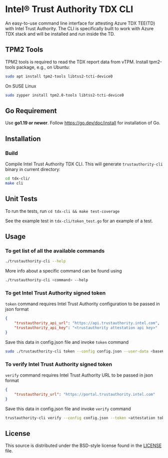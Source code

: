 # Intel® Trust Authority TDX CLI
An easy-to-use command line interface for attesting Azure TDX TEE(TD) with Intel Trust Authority. The CLI is specifically built to work with Azure TDX stack and will be installed and run inside the TD.

## TPM2 Tools
TPM2 tools is required to read the TDX report data from vTPM. Install tpm2-tools package, e.g., on Ubuntu:
```sh
sudo apt install tpm2-tools libtss2-tcti-device0
```
On SUSE Linux
```sh
sudo zypper install tpm2.0-tools libtss2-tcti-device0   
```

## Go Requirement

Use <b>go1.19 or newer</b>. Follow https://go.dev/doc/install for installation of Go.

## Installation

### Build
Compile Intel Trust Authority TDX CLI. This will generate `trustauthority-cli` binary in current directory:

```sh
cd tdx-cli/
make cli
```

## Unit Tests

To run the tests, run `cd tdx-cli && make test-coverage`

See the example test in `tdx-cli/token_test.go` for an example of a test.

## Usage

### To get list of all the available commands

```sh
./trustauthority-cli --help
```
More info about a specific command can be found using
```sh
./trustauthority-cli <command> --help
```

### To get Intel Trust Authority signed token

`token` command requires Intel Trust Authority configuration to be passed in json format
```json
{
    "trustauthority_api_url": "https://api.trustauthority.intel.com",
    "trustauthority_api_key": "<trustauthority attestation api key>"
}
```
Save this data in config.json file and invoke `token` command
```sh
sudo ./trustauthority-cli token --config config.json --user-data <base64 encoded userdata>  --no-eventlog
```


### To verify Intel Trust Authority signed token

`verify` command requires Intel Trust Authority URL to be passed in json format
```json
{
    "trustauthority_url": "https://portal.trustauthority.intel.com"
}
```
Save this data in config.json file and invoke `verify` command
```sh
trustauthority-cli verify --config config.json --token <attestation token in JWT format>
```

## License

This source is distributed under the BSD-style license found in the [LICENSE](../LICENSE)
file.
